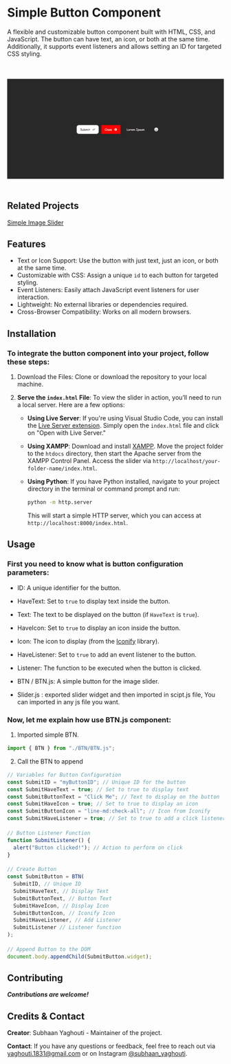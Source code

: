 # **Simple Button Component**

A flexible and customizable button component built with HTML, CSS, and JavaScript. The button can have text, an icon, or both at the same time. Additionally, it supports event listeners and allows setting an ID for targeted CSS styling.

<img src="./assets/preview.gif" alt="OTP preview" style="display: block; margin: 50px auto;">

## Related Projects

[Simple Image Slider](https://github.com/S-Yaghouti/Slider)

## Features

- Text or Icon Support: Use the button with just text, just an icon, or both at the same time.
- Customizable with CSS: Assign a unique `id` to each button for targeted styling.
- Event Listeners: Easily attach JavaScript event listeners for user interaction.
- Lightweight: No external libraries or dependencies required.
- Cross-Browser Compatibility: Works on all modern browsers.

## Installation

### To integrate the button component into your project, follow these steps:

1. Download the Files: Clone or download the repository to your local machine.
2. **Serve the `index.html` File**: To view the slider in action, you’ll need to run a local server. Here are a few options:

   - **Using Live Server**: If you're using Visual Studio Code, you can install the [Live Server extension](https://marketplace.visualstudio.com/items?itemName=ritwickdey.LiveServer). Simply open the `index.html` file and click on "Open with Live Server."

   - **Using XAMPP**: Download and install [XAMPP](https://www.apachefriends.org/index.html). Move the project folder to the `htdocs` directory, then start the Apache server from the XAMPP Control Panel. Access the slider via `http://localhost/your-folder-name/index.html`.

   - **Using Python**: If you have Python installed, navigate to your project directory in the terminal or command prompt and run:
     ```bash
     python -m http.server
     ```
     This will start a simple HTTP server, which you can access at `http://localhost:8000/index.html`.

## Usage

### First you need to know what is button configuration parameters:

- ID: A unique identifier for the button.
- HaveText: Set to `true` to display text inside the button.
- Text: The text to be displayed on the button (if `HaveText` is `true`).
- HaveIcon: Set to `true` to display an icon inside the button.
- Icon: The icon to display (from the [Iconify](https://iconify.design/) library).
- HaveListener: Set to `true` to add an event listener to the button.
- Listener: The function to be executed when the button is clicked.

- BTN / BTN.js: A simple button for the image slider.
- Slider.js : exported slider widget and then imported in scipt.js file, You can imported in any js file you want.

### Now, let me explain how use BTN.js component:

1. Imported simple BTN.

```javascript
import { BTN } from "./BTN/BTN.js";
```

2. Call the BTN to append

```javascript
// Variables for Button Configuration
const SubmitID = "myButtonID"; // Unique ID for the button
const SubmitHaveText = true; // Set to true to display text
const SubmitButtonText = "Click Me"; // Text to display on the button
const SubmitHaveIcon = true; // Set to true to display an icon
const SubmitButtonIcon = "line-md:check-all"; // Icon from Iconify
const SubmitHaveListener = true; // Set to true to add a click listener

// Button Listener Function
function SubmitListener() {
  alert("Button clicked!"); // Action to perform on click
}

// Create Button
const SubmitButton = BTN(
  SubmitID, // Unique ID
  SubmitHaveText, // Display Text
  SubmitButtonText, // Button Text
  SubmitHaveIcon, // Display Icon
  SubmitButtonIcon, // Iconify Icon
  SubmitHaveListener, // Add Listener
  SubmitListener // Listener function
);

// Append Button to the DOM
document.body.appendChild(SubmitButton.widget);
```

## Contributing
 
**_Contributions are welcome!_**

## Credits & Contact

**Creator**: Subhaan Yaghouti - Maintainer of the project.

**Contact**: If you have any questions or feedback, feel free to reach out via [yaghouti.1831@gmail.com](mailto:yaghouti.1831@gmail.com) or on Instagram [@subhaan_yaghouti](https://www.instagram.com/subhaan_yaghouti?igsh=bmE3ZTl1bGkwaW50).
